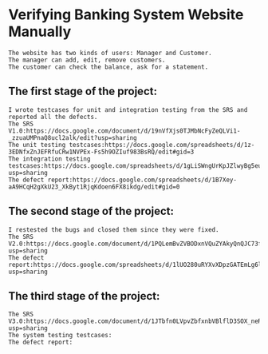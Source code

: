 # Verifying Banking System Website Manually
    The website has two kinds of users: Manager and Customer.
    The manager can add, edit, remove customers.
    The customer can check the balance, ask for a statement.
## The first stage of the project:
    I wrote testcases for unit and integration testing from the SRS and reported all the defects.
    The SRS V1.0:https://docs.google.com/document/d/19nVfXjs0TJMbNcFyZeQLVi1-_zzuaUMPnaQ8ucl2alk/edit?usp=sharing
    The unit testing testcases:https://docs.google.com/spreadsheets/d/1z-3EDNfxZnJEFRfuCRw1NVPEx-Fs5h9OZIuf983BsRQ/edit#gid=3
    The integration testing testcases:https://docs.google.com/spreadsheets/d/1gLiSWngUrKpJZlwyBg5euC1kpHUB4YN3xqXnMPgT82I/edit?usp=sharing
    The defect report:https://docs.google.com/spreadsheets/d/1B7Xey-aA9HCqH2gXkU23_XkByt1RjqKdoen6FX8ikdg/edit#gid=0
## The second stage of the project:
    I restested the bugs and closed them since they were fixed.
    The SRS V2.0:https://docs.google.com/document/d/1PQLemBvZVBODxnVQuZYAkyQnQJC73fPbTpR4WobCfzA/edit?usp=sharing
    The defect report:https://docs.google.com/spreadsheets/d/1lUO280uRYXvXDpzGATEmLg6lgZ6Ou3oeQ93ZDBfUOvQ/edit?usp=sharing
## The third stage of the project:
    The SRS V3.0:https://docs.google.com/document/d/1JTbfn0LVpvZbfxnbVBlflD3SOX_neRwvJOEHKrviyyY/edit?usp=sharing
    The system testing testcases:
    The defect report:

